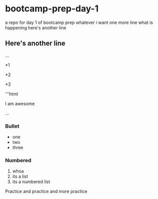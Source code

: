 # bootcamp-prep-day-1
a repo for day 1 of bootcamp prep
whatever i want
one more line
what is happening
here's another line

## Here's another line

...

*1

*2

*3

'''html
<p>I am awesome</p>
...

### Bullet
* one
* two
* three

### Numbered
1. whoa
2. its a list
3. its a numbered list
 
 Practice and practice and more practice
